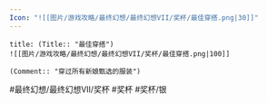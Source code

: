 ```yaml
---
Icon: "![[图片/游戏攻略/最终幻想/最终幻想VII/奖杯/最佳穿搭.png|30]]"
---
```

```ad-common-silver-trophy
title: (Title:: "最佳穿搭")
![[图片/游戏攻略/最终幻想/最终幻想VII/奖杯/最佳穿搭.png|100]]

(Comment:: "穿过所有新娘甄选的服装")
```

#最终幻想/最终幻想VII/奖杯 #奖杯 #奖杯/银
